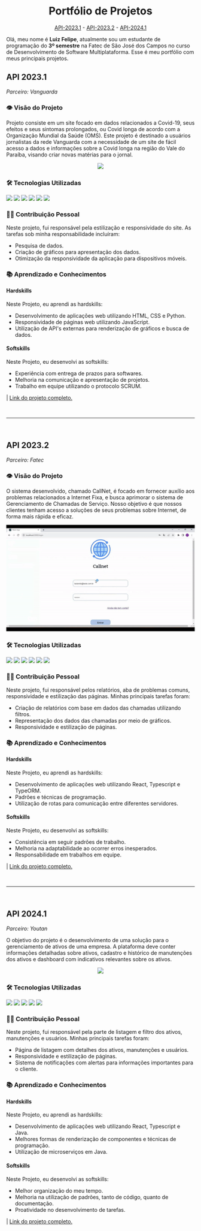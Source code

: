 <div align="center">

# Portfólio de Projetos

<a href="#api-20231">API-2023.1</a> -
<a href="#api-20232">API-2023.2</a> -
<a href="#api-20241">API-2024.1</a>

</div>

Olá, meu nome é **Luiz Felipe**, atualmente sou um estudante de programação do **3º semestre** na Fatec de São José dos Campos no curso de Desenvolvimento de Software Multiplataforma. Esse é meu portfólio com meus principais projetos.

<h2 id="api-20231">API 2023.1</h2>

_Parceiro: Vanguarda_

### 👁️ Visão do Projeto

Projeto consiste em um site focado em dados relacionados a Covid-19, seus efeitos e seus sintomas prolongados, ou Covid longa de acordo com a Organização Mundial da Saúde (OMS). Este projeto é destinado a usuários jornalistas da rede Vanguarda com a necessidade de um site de fácil acesso a dados e informações sobre a Covid longa na região do Vale do Paraíba, visando criar novas matérias para o jornal.

<div align="center">

<img src="/docs/images/mvp_desktop.gif">

</div>

### 🛠️ Tecnologias Utilizadas

<div align="left">
    <img src="https://img.shields.io/badge/Python-3776AB?style=for-the-badge&logo=python&logoColor=white&color=F46A67"/>
    <img src="https://img.shields.io/badge/Flask-000000?style=for-the-badge&logo=flask&logoColor=white&color=F46A67"/>
    <img src="https://img.shields.io/badge/HTML-239120?style=for-the-badge&logo=html5&logoColor=white&color=F46A67"/>
    <img src="https://img.shields.io/badge/CSS-239120?&style=for-the-badge&logo=css3&logoColor=white&color=F46A67"/>
    <img src="https://img.shields.io/badge/JavaScript-323330?style=for-the-badge&logo=javascript&logoColor=white&color=F46A67"/>
    <img src="https://img.shields.io/badge/Figma-F24E1E?style=for-the-badge&logo=figma&logoColor=white&color=F46A67"/>
</div>

### 👨‍💻 Contribuição Pessoal

Neste projeto, fui responsável pela estilização e responsividade do site. As tarefas sob minha responsabilidade incluíram:

- Pesquisa de dados.
- Criação de gráficos para apresentação dos dados.
- Otimização da responsividade da aplicação para dispositivos móveis.

### 📚 Aprendizado e Conhecimentos

#### Hardskills

Neste Projeto, eu aprendi as hardskills:

- Desenvolvimento de aplicações web utilizando HTML, CSS e Python.
- Responsividade de páginas web utilizando JavaScript.
- Utilização de API's externas para renderização de gráficos e busca de dados.

#### Softskills

Neste Projeto, eu desenvolvi as softskills:

- Experiência com entrega de prazos para softwares.
- Melhoria na comunicação e apresentação de projetos.
- Trabalho em equipe utilizando o protocolo SCRUM.

| <a href="https://github.com/Equipe-CodeLand/API-2023.1">Link do projeto completo.</a>

<br>
<hr>
<br>

<h2 id="api-20232">API 2023.2</h2>

_Parceiro: Fatec_

### 👁️ Visão do Projeto

O sistema desenvolvido, chamado CallNet, é focado em fornecer auxílio aos problemas relacionados a Internet Fixa, e busca aprimorar o sistema de Gerenciamento de Chamadas de Serviço. Nosso objetivo é que nossos clientes tenham acesso a soluções de seus problemas sobre Internet, de forma mais rápida e eficaz.

<div align="center">

<img src="/docs/images/adm_mvp.gif">

</div>

### 🛠️ Tecnologias Utilizadas

<div align="left">

<img src="https://img.shields.io/badge/React-20232A?style=for-the-badge&logo=react&logoColor=white&color=93B6E4"/>
<img src="https://img.shields.io/badge/TypeORM-007ACC?style=for-the-badge&logoColor=white&color=93B6E4"/>
<img src="https://img.shields.io/badge/TypeScript-007ACC?style=for-the-badge&logo=typescript&logoColor=white&color=93B6E4"/>
<img src="https://img.shields.io/badge/MySQL-005C84?style=for-the-badge&logo=mysql&logoColor=white&color=93B6E4"/>
<img src="https://img.shields.io/badge/CSS3-1572B6?style=for-the-badge&logo=css3&logoColor=white&color=93B6E4"/>
<img src="https://img.shields.io/badge/Figma-217346?style=for-the-badge&logo=figma&logoColor=white&color=93B6E4"/>

</div>

### 👨‍💻 Contribuição Pessoal

Neste projeto, fui responsável pelos relatórios, aba de problemas comuns, responsividade e estilização das páginas. Minhas principais tarefas foram:

- Criação de relatórios com base em dados das chamadas utilizando filtros.
- Representação dos dados das chamadas por meio de gráficos.
- Responsividade e estilização de páginas.

### 📚 Aprendizado e Conhecimentos

#### Hardskills

Neste Projeto, eu aprendi as hardskills:

- Desenvolvimento de aplicações web utilizando React, Typescript e TypeORM.
- Padrões e técnicas de programação.
- Utilização de rotas para comunicação entre diferentes servidores.

#### Softskills

Neste Projeto, eu desenvolvi as softskills:

- Consistência em seguir padrões de trabalho.
- Melhoria na adaptabilidade ao ocorrer erros inesperados.
- Responsabilidade em trabalhos em equipe.

| <a href="https://github.com/Equipe-CodeLand/API-2023.2">Link do projeto completo.</a>

<br>
<hr>
<br>

<h2 id="api-20241">API 2024.1</h2>

_Parceiro: Youtan_

O objetivo do projeto é o desenvolvimento de uma solução para o gerenciamento de ativos de uma empresa. A plataforma deve conter informações detalhadas sobre ativos, cadastro e histórico de manutenções dos ativos e dashboard com indicativos relevantes sobre os ativos.

<div align="center">

<img src="/docs/images/youtan.gif">

</div>

### 🛠️ Tecnologias Utilizadas

<div align="left">

<img src="https://img.shields.io/badge/React-20232A?style=for-the-badge&logo=react&logoColor=white&color=00A0B9"/>
<img src="https://img.shields.io/badge/Java-ED8B00?style=for-the-badge&logo=java&logoColor=white&color=00A0B9"/>
<img src="https://img.shields.io/badge/TypeScript-007ACC?style=for-the-badge&logo=typescript&logoColor=white&color=00A0B9"/>
<img src="https://img.shields.io/badge/MySQL-005C84?style=for-the-badge&logo=mysql&logoColor=white&color=00A0B9"/>
<img src="https://img.shields.io/badge/Figma-217346?style=for-the-badge&logo=figma&logoColor=white&color=00A0B9"/>
    
</div>

### 👨‍💻 Contribuição Pessoal

Neste projeto, fui responsável pela parte de listagem e filtro dos ativos, manutenções e usuários. Minhas principais tarefas foram:

- Página de listagem com detalhes dos ativos, manutenções e usuários.
- Responsividade e estilização de páginas.
- Sistema de notificações com alertas para informações importantes para o cliente.

### 📚 Aprendizado e Conhecimentos

#### Hardskills

Neste Projeto, eu aprendi as hardskills:

- Desenvolvimento de aplicações web utilizando React, Typescript e Java.
- Melhores formas de renderização de componentes e técnicas de programação.
- Utilização de microserviços em Java.

#### Softskills

Neste Projeto, eu desenvolvi as softskills:

- Melhor organização do meu tempo.
- Melhoria na utilização de padrões, tanto de código, quanto de documentação.
- Proatividade no desenvolvimento de tarefas.

| <a href="https://github.com/Equipe-CodeLand/API-2024.1">Link do projeto completo.</a>
